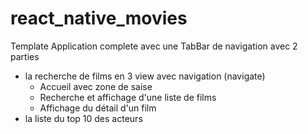 # react_native_movies

Template Application complete avec une TabBar de navigation avec 2 parties
- la recherche de films en 3 view avec navigation (navigate)
    - Accueil avec zone de saise
    - Recherche et affichage d'une liste de films
    - Affichage du détail d'un film
- la liste du top 10 des acteurs